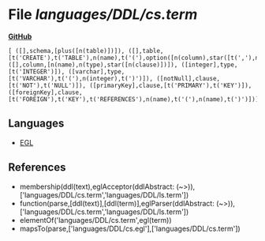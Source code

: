 # File _languages/DDL/cs.term_
**[GitHub](https://github.com/softlang/yas/blob/master/languages/DDL/cs.term)**
```
[ ([],schema,[plus([n(table)])]), ([],table,[t('CREATE'),t('TABLE'),n(name),t('('),option([n(column),star([t(','),n(column)])]),t(')'),t(;)]), ([],column,[n(name),n(type),star([n(clause)])]), ([integer],type,[t('INTEGER')]), ([varchar],type,[t('VARCHAR'),t('('),n(integer),t(')')]), ([notNull],clause,[t('NOT'),t('NULL')]), ([primaryKey],clause,[t('PRIMARY'),t('KEY')]), ([foreignKey],clause,[t('FOREIGN'),t('KEY'),t('REFERENCES'),n(name),t('('),n(name),t(')')])].
```

## Languages
* [EGL](../languages/EGL.md)

## References
* membership(ddl(text),eglAcceptor(ddlAbstract: (~>)),['languages/DDL/cs.term','languages/DDL/ls.term'])
* function(parse,[ddl(text)],[ddl(term)],eglParser(ddlAbstract: (~>)),['languages/DDL/cs.term','languages/DDL/ls.term'])
* elementOf('languages/DDL/cs.term',egl(term))
* mapsTo(parse,['languages/DDL/cs.egl'],['languages/DDL/cs.term'])
